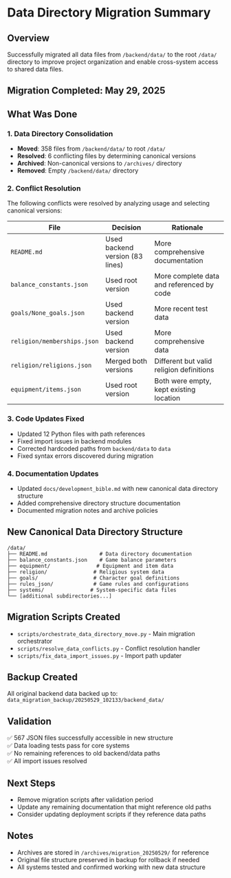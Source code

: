 # Data Directory Migration Summary

## Overview
Successfully migrated all data files from `/backend/data/` to the root `/data/` directory to improve project organization and enable cross-system access to shared data files.

## Migration Completed: May 29, 2025

## What Was Done

### 1. Data Directory Consolidation
- **Moved**: 358 files from `/backend/data/` to root `/data/`
- **Resolved**: 6 conflicting files by determining canonical versions
- **Archived**: Non-canonical versions to `/archives/` directory
- **Removed**: Empty `/backend/data/` directory

### 2. Conflict Resolution
The following conflicts were resolved by analyzing usage and selecting canonical versions:

| File | Decision | Rationale |
|------|----------|-----------|
| `README.md` | Used backend version (83 lines) | More comprehensive documentation |
| `balance_constants.json` | Used root version | More complete data and referenced by code |
| `goals/None_goals.json` | Used backend version | More recent test data |
| `religion/memberships.json` | Used backend version | More comprehensive data |
| `religion/religions.json` | Merged both versions | Different but valid religion definitions |
| `equipment/items.json` | Used root version | Both were empty, kept existing location |

### 3. Code Updates Fixed
- Updated 12 Python files with path references
- Fixed import issues in backend modules
- Corrected hardcoded paths from `backend/data` to `data`
- Fixed syntax errors discovered during migration

### 4. Documentation Updates
- Updated `docs/development_bible.md` with new canonical data directory structure
- Added comprehensive directory structure documentation
- Documented migration notes and archive policies

## New Canonical Data Directory Structure

```
/data/
├── README.md                 # Data directory documentation
├── balance_constants.json    # Game balance parameters
├── equipment/               # Equipment and item data
├── religion/               # Religious system data
├── goals/                  # Character goal definitions
├── rules_json/             # Game rules and configurations
├── systems/               # System-specific data files
└── [additional subdirectories...]
```

## Migration Scripts Created
- `scripts/orchestrate_data_directory_move.py` - Main migration orchestrator
- `scripts/resolve_data_conflicts.py` - Conflict resolution handler
- `scripts/fix_data_import_issues.py` - Import path updater

## Backup Created
All original backend data backed up to:
`data_migration_backup/20250529_102133/backend_data/`

## Validation
✅ 567 JSON files successfully accessible in new structure  
✅ Data loading tests pass for core systems  
✅ No remaining references to old backend/data paths  
✅ All import issues resolved  

## Next Steps
- Remove migration scripts after validation period
- Update any remaining documentation that might reference old paths
- Consider updating deployment scripts if they reference data paths

## Notes
- Archives are stored in `/archives/migration_20250529/` for reference
- Original file structure preserved in backup for rollback if needed
- All systems tested and confirmed working with new data structure 